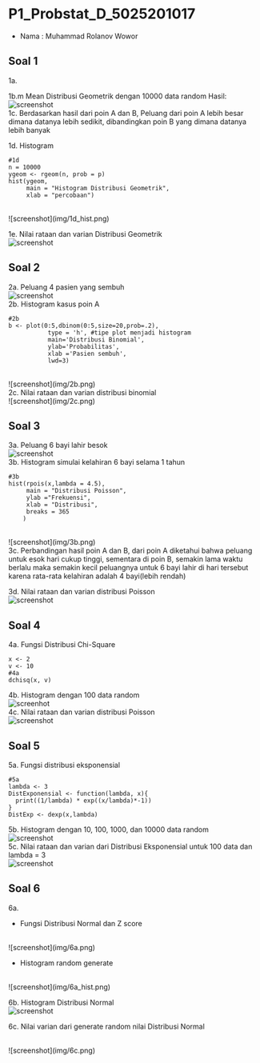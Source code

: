 # P1_Probstat_D_5025201017
- Nama  : Muhammad Rolanov Wowor

## Soal 1
1a. 

1b.m Mean Distribusi Geometrik dengan 10000 data random
Hasil:
<br>
![screenshot](img/1ab.png)
<br>
1c. Berdasarkan hasil dari poin A dan B, Peluang dari poin A lebih besar dimana datanya lebih sedikit, dibandingkan poin B yang dimana datanya lebih banyak

1d. Histogram
```
#1d
n = 10000
ygeom <- rgeom(n, prob = p)
hist(ygeom, 
     main = "Histogram Distribusi Geometrik",
     xlab = "percobaan")
```
<br>
![screenshot](img/1d_hist.png)
<br>

1e. Nilai rataan dan varian Distribusi Geometrik
<br>
![screenshot](img/1e.png)
<br>

## Soal 2
2a. Peluang 4 pasien yang sembuh
<br>
![screenshot](img/2a.png)
<br>
2b. Histogram kasus poin A
```
#2b
b <- plot(0:5,dbinom(0:5,size=20,prob=.2),
           type = 'h', #tipe plot menjadi histogram
           main='Distribusi Binomial',
           ylab='Probabilitas',
           xlab ='Pasien sembuh',
           lwd=3)

```
<br>
![screenshot](img/2b.png)
<br>
2c. Nilai rataan dan varian distribusi binomial
<br>
![screenshot](img/2c.png)
<br>

## Soal 3
3a. Peluang 6 bayi lahir besok
<br>
![screenshot](img/3a.png)
<br>
3b. Histogram simulai kelahiran 6 bayi selama 1 tahun
```
#3b
hist(rpois(x,lambda = 4.5),
     main = "Distribusi Poisson",
     ylab ="Frekuensi",
     xlab = "Distribusi",
     breaks = 365
    )

```
<br>
![screenshot](img/3b.png)
<br>
3c. Perbandingan hasil poin A dan B, dari poin A diketahui bahwa peluang untuk esok hari cukup tinggi, sementara di poin B, semakin lama waktu berlalu maka semakin kecil peluangnya untuk 6 bayi lahir di hari tersebut karena rata-rata kelahiran adalah 4 bayi(lebih rendah)

3d. Nilai rataan dan varian distribusi Poisson
<br>
![screenshot](img/3b.png)
<br>

## Soal 4
4a. Fungsi Distribusi Chi-Square
```
x <- 2
v <- 10
#4a
dchisq(x, v)
```
4b. Histogram dengan 100 data random
<br>
![screenhot](img/4b.png)
<br>
4c. Nilai rataan dan varian distribusi Poisson
<br>
![screenshot](img/4c.png)
<br>

## Soal 5
5a. Fungsi distribusi eksponensial
```
#5a
lambda <- 3
DistExponensial <- function(lambda, x){
  print((1/lambda) * exp((x/lambda)*-1))
}
DistExp <- dexp(x,lambda)
```
5b. Histogram dengan 10, 100, 1000, dan 10000 data random
<br>
![screenshot](img/5b.png)
<br>
5c. Nilai rataan dan varian dari Distribusi Eksponensial untuk 100 data dan lambda = 3
<br>
![screenshot](img/5c.png)
<br>

## Soal 6
6a. 
- Fungsi Distribusi Normal dan Z score
<br>
![screenshot](img/6a.png)
<br>

- Histogram random generate
<br>
![screenshot](img/6a_hist.png)
<br>

6b. Histogram Distribusi Normal
<br>
![screenshot](img/6b_hist.png)
<br>

6c. Nilai varian dari generate random nilai Distribusi Normal

<br>
![screenshot](img/6c.png)
<br>

